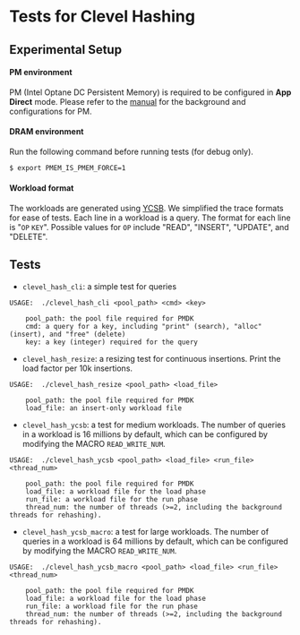 Tests for Clevel Hashing
=======================

## Experimental Setup

#### PM environment

PM (Intel Optane DC Persistent Memory) is required to be configured in **App Direct** mode. Please refer to the [manual](https://software.intel.com/content/www/us/en/develop/articles/quick-start-guide-configure-intel-optane-dc-persistent-memory-on-linux.html) for the background and configurations for PM.

#### DRAM environment

Run the following command before running tests (for debug only).
```sh
$ export PMEM_IS_PMEM_FORCE=1
```

#### Workload format
The workloads are generated using [YCSB](https://github.com/brianfrankcooper/YCSB). We simplified the trace formats for ease of tests. Each line in a workload is a query. The format for each line is "`OP` `KEY`". Possible values for `OP` include "READ", "INSERT", "UPDATE", and "DELETE".

## Tests
- `clevel_hash_cli`: a simple test for queries
```
USAGE:  ./clevel_hash_cli <pool_path> <cmd> <key>

    pool_path: the pool file required for PMDK
    cmd: a query for a key, including "print" (search), "alloc" (insert), and "free" (delete)
    key: a key (integer) required for the query
```

- `clevel_hash_resize`: a resizing test for continuous insertions. Print the load factor per 10k insertions.
```
USAGE:  ./clevel_hash_resize <pool_path> <load_file>

    pool_path: the pool file required for PMDK
    load_file: an insert-only workload file
```

- `clevel_hash_ycsb`: a test for medium workloads. The number of queries in a workload is 16 millions by default, which can be configured by modifying the MACRO `READ_WRITE_NUM`.
```
USAGE:  ./clevel_hash_ycsb <pool_path> <load_file> <run_file> <thread_num>

    pool_path: the pool file required for PMDK
    load_file: a workload file for the load phase
    run_file: a workload file for the run phase
    thread_num: the number of threads (>=2, including the background threads for rehashing).
```

- `clevel_hash_ycsb_macro`: a test for large workloads. The number of queries in a workload is 64 millions by default, which can be configured by modifying the MACRO `READ_WRITE_NUM`.
```
USAGE:  ./clevel_hash_ycsb_macro <pool_path> <load_file> <run_file> <thread_num>

    pool_path: the pool file required for PMDK
    load_file: a workload file for the load phase
    run_file: a workload file for the run phase
    thread_num: the number of threads (>=2, including the background threads for rehashing).
```